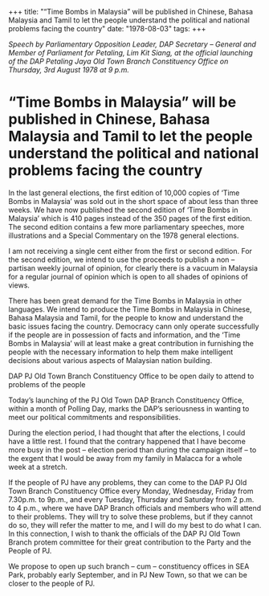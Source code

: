 +++ 
title: "“Time Bombs in Malaysia” will be published in Chinese, Bahasa Malaysia and Tamil to let the people understand the political and national problems facing the country"
date: "1978-08-03"
tags:
+++

_Speech by Parliamentary Opposition Leader, DAP Secretary – General and Member of Parliament for Petaling, Lim Kit Siang, at the official launching of the DAP Petaling Jaya Old Town Branch Constituency Office on Thursday, 3rd August 1978 at 9 p.m._

# “Time Bombs in Malaysia” will be published in Chinese, Bahasa Malaysia and Tamil to let the people understand the political and national problems facing the country

In the last general elections, the first edition of 10,000 copies of ‘Time Bombs in Malaysia’ was sold out in the short space of about less than three weeks. We have now published the second edition of ‘Time Bombs in Malaysia’ which is 410 pages instead of the 350 pages of the first edition. The second edition contains a few more parliamentary speeches, more illustrations and a Special Commentary on the 1978 general elections.</u>

I am not receiving a single cent either from the first or second edition. For the second edition, we intend to use the proceeds to publish a non – partisan weekly journal of opinion, for clearly there is a vacuum in Malaysia for a regular journal of opinion which is open to all shades of opinions of views.

There has been great demand for the Time Bombs in Malaysia in other languages. We intend to produce the Time Bombs in Malaysia in Chinese, Bahasa Malaysia and Tamil, for the people to know and understand the basic issues facing the country. Democracy cann only operate successfully if the people are in possession of facts and information, and the ‘Time Bombs in Malaysia’ will at least make a great contribution in furnishing the people with the necessary information to help them make intelligent decisions about various aspects of Malaysian nation building.

DAP PJ Old Town Branch Constituency Office to be open daily to attend to problems of  the people

Today’s launching of the PJ Old Town DAP Branch Constituency Office, within a month of Polling Day, marks the DAP’s seriousness in wanting to meet our political commitments and responsibilities.

During the election period, I had thought that after the elections, I could have a little rest. I found that the contrary happened that I have become more busy in the post – election period than during the campaign itself – to the exgent that I would be away from my family in Malacca for a whole week at a stretch.

If the people of PJ have any problems, they can come to the DAP PJ Old Town Branch Constituency Office every Monday, Wednesday, Friday from 7.30p.m. to 9p.m., and every Tuesday, Thursday and Saturday from 2 p.m. to 4 p.m., where we have DAP Branch officials and members who will attend to their problems. They will try to solve these problems, but if they cannot do so, they will refer the matter to me, and I will do my best to do what I can. In this connection, I wish to thank the officials of the DAP PJ Old Town Branch protem committee for their great contribution to the Party and the People of PJ.

We propose to open up such branch – cum – constituency offices in SEA Park, probably early September, and in PJ New Town, so that we can be closer to the people of PJ.
 
